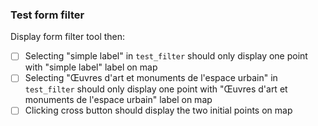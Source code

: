 ### Test form filter

Display form filter tool then:

* [ ] Selecting "simple label" in `test_filter` should only display one point with "simple label" label on map
* [ ] Selecting "Œuvres d'art et monuments de l'espace urbain" in `test_filter` should only display one point with "Œuvres d'art et monuments de l'espace urbain" label on map
* [ ] Clicking cross button should display the two initial points on map
